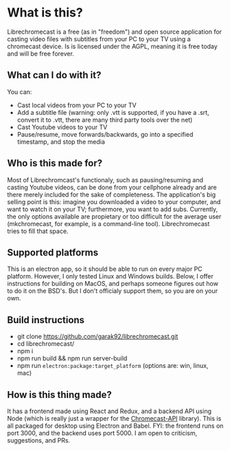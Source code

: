 # What is this?

Librechromecast is a free (as in "freedom") and open source application for casting video files with subtitles from your PC to your TV using a chromecast device.
Is is licensed under the AGPL, meaning it is free today and will be free forever.

## What can I do with it?

You can:

- Cast local videos from your PC to your TV
- Add a subtitle file (warning: only .vtt is supported, if you have a .srt, convert it to .vtt, there are many third party tools over the net)
- Cast Youtube videos to your TV
- Pause/resume, move forwards/backwards, go into a specified timestamp, and stop the media

## Who is this made for?

Most of Librechromcast's functionaly, such as pausing/resuming and casting Youtube videos, can be done from your cellphone already and are there merely included for the sake of completeness. The application's big selling point is this: imagine you downloaded a video to your computer, and want to watch it on your TV; furthermore, you want to add subs. Currently, the only options available are propietary or too difficult for the average user (mkchromecast, for example, is a command-line tool). Librechromecast tries to fill that space.

## Supported platforms

This is an electron app, so it should be able to run on every major PC platform. However, I only tested Linux and Windows builds. Below, I offer instructions for building on MacOS, and perhaps someone figures out how to do it on the BSD's. But I don't officialy support them, so you are on your own.

## Build instructions

- git clone https://github.com/garak92/librechromecast.git
- cd librechromecast/
- npm i
- npm run build && npm run server-build
- npm run `electron:package:target_platform` (options are: win, linux, mac)

## How is this thing made?

It has a frontend made using React and Redux, and a backend API using Node (which is really just a wrapper for the [Chromecast-API](https://github.com/alxhotel/chromecast-api) library). This is all packaged for desktop using Electron and Babel. FYI: the frontend runs on port 3000, and the backend uses port 5000. I am open to criticism, suggestions, and PRs. 
